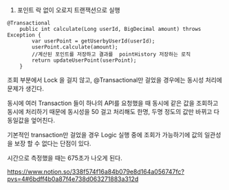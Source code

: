 1. 포인트 락 없이 오로지 트랜잭션으로 실행

```
@Transactional
    public int calculate(Long userId, BigDecimal amount) throws Exception {
        var userPoint = getUserbyUserId(userId);
        userPoint.calculate(amount);
        //계산된 포인트를 저장하고 결과를  pointHistory 저장하는 로직
        return updateUserPoint(userPoint);
    }
```
조회 부분에서 Lock 을 걸지 않고, @Transactional만 걸었을 경우에는 동시성 처리에 문제가 생긴다.

동시에 여러 Transaction 들이 하나의 API를 요청했을 때 동시에 같은 값을 조회하고 동시에 처리하기 때문에
동시성을 50 걸고 처리해도 한명, 두명 정도의 값만 바뀌고 다 동일값을 엎어친다.

기본적인 transaction만 걸었을 경우 Logic 실행 중에 조회가 가능하기에 값의 일관성을 보장 할 수 없다는 단점이 있다.

시간으로 측정했을 때는 675초가 나오게 된다.

https://www.notion.so/338f574f16a84b079e8d164a056747fc?pvs=4#6bdff4b0a87f4e738d063271883a312d

